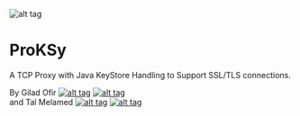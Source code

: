 ![alt tag](https://appsec-labs.com/wp-content/uploads/2016/10/proksy_logo.png)
# ProKSy
A TCP Proxy with Java KeyStore Handling to Support SSL/TLS connections.

By Gilad Ofir [![alt tag](http://www.biogenes-assays.com/fileadmin/templates/biogenes2013/templates_sites/images/icons/linkedin_logo.png)](https://il.linkedin.com/in/gilad-ofir-44959919) [![alt tag](https://www.emberaddons.com/assets/github-logo.svg)](https://github.com/giladof)
<br>
and Tal Melamed  [![alt tag](http://www.biogenes-assays.com/fileadmin/templates/biogenes2013/templates_sites/images/icons/linkedin_logo.png)](https://www.linkedin.com/in/talmelamed) [![alt tag](https://www.emberaddons.com/assets/github-logo.svg)](https://github.com/nu11p0inter)
